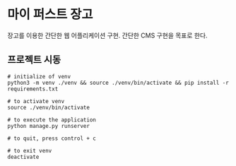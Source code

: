 # 마이 퍼스트 장고

장고를 이용한 간단한 웹 어플리케이션 구현.
간단한 CMS 구현을 목표로 한다.

## 프로젝트 시동


```{bash}
# initialize of venv
python3 -m venv ./venv && source ./venv/bin/activate && pip install -r requirements.txt

# to activate venv
source ./venv/bin/activate 

# to execute the application
python manage.py runserver

# to quit, press control + c

# to exit venv
deactivate
```